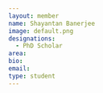 ```yaml
---
layout: member
name: Shayantan Banerjee 
image: default.png
designations: 
  - PhD Scholar
area:
bio:
email:
type: student
---
```

